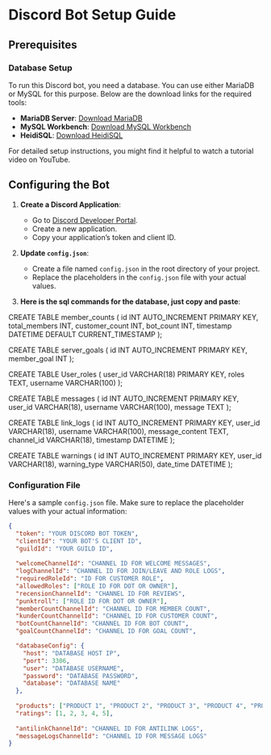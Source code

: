 # Discord Bot Setup Guide

## Prerequisites

### Database Setup

To run this Discord bot, you need a database. You can use either MariaDB or MySQL for this purpose. Below are the download links for the required tools:

- **MariaDB Server**: [Download MariaDB](https://mariadb.org/download/?t=mariadb&p=mariadb&r=11.5.2&os=windows&cpu=x86_64&pkg=msi&mirror=one)
- **MySQL Workbench**: [Download MySQL Workbench](https://dev.mysql.com/downloads/workbench/)
- **HeidiSQL**: [Download HeidiSQL](https://www.heidisql.com/download.php)

For detailed setup instructions, you might find it helpful to watch a tutorial video on YouTube.

## Configuring the Bot

1. **Create a Discord Application**: 
   - Go to [Discord Developer Portal](https://discord.com/developers/applications).
   - Create a new application.
   - Copy your application’s token and client ID.

2. **Update `config.json`**:
   - Create a file named `config.json` in the root directory of your project.
   - Replace the placeholders in the `config.json` file with your actual values.

3. **Here is the sql commands for the database, just copy and paste**:
   
 CREATE TABLE member_counts (
    id INT AUTO_INCREMENT PRIMARY KEY,
    total_members INT,
    customer_count INT,
    bot_count INT,
    timestamp DATETIME DEFAULT CURRENT_TIMESTAMP
);

CREATE TABLE server_goals (
    id INT AUTO_INCREMENT PRIMARY KEY,
    member_goal INT
);

CREATE TABLE User_roles (
    user_id VARCHAR(18) PRIMARY KEY,
    roles TEXT,
    username VARCHAR(100)
);

CREATE TABLE messages (
    id INT AUTO_INCREMENT PRIMARY KEY,
    user_id VARCHAR(18),
    username VARCHAR(100),
    message TEXT
);

CREATE TABLE link_logs (
    id INT AUTO_INCREMENT PRIMARY KEY,
    user_id VARCHAR(18),
    username VARCHAR(100),
    message_content TEXT,
    channel_id VARCHAR(18),
    timestamp DATETIME
);

CREATE TABLE warnings (
    id INT AUTO_INCREMENT PRIMARY KEY,
    user_id VARCHAR(18),
    warning_type VARCHAR(50),
    date_time DATETIME
);

### Configuration File

Here's a sample `config.json` file. Make sure to replace the placeholder values with your actual information:

```json
{
  "token": "YOUR DISCORD BOT TOKEN",
  "clientId": "YOUR BOT'S CLIENT ID",
  "guildId": "YOUR GUILD ID",
  
  "welcomeChannelId": "CHANNEL ID FOR WELCOME MESSAGES",
  "logChannelId": "CHANNEL ID FOR JOIN/LEAVE AND ROLE LOGS",
  "requiredRoleId": "ID FOR CUSTOMER ROLE",
  "allowedRoles": ["ROLE ID FOR DOT OR OWNER"],
  "recensionChannelId": "CHANNEL ID FOR REVIEWS",
  "punktroll": ["ROLE ID FOR DOT OR OWNER"],
  "memberCountChannelId": "CHANNEL ID FOR MEMBER COUNT",
  "kunderCountChannelId": "CHANNEL ID FOR CUSTOMER COUNT",
  "botCountChannelId": "CHANNEL ID FOR BOT COUNT",
  "goalCountChannelId": "CHANNEL ID FOR GOAL COUNT",

  "databaseConfig": {
    "host": "DATABASE HOST IP",
    "port": 3306,
    "user": "DATABASE USERNAME",
    "password": "DATABASE PASSWORD",
    "database": "DATABASE NAME"
  },
  
  "products": ["PRODUCT 1", "PRODUCT 2", "PRODUCT 3", "PRODUCT 4", "PRODUCT 5", "PRODUCT 6"],
  "ratings": [1, 2, 3, 4, 5],
  
  "antilinkChannelId": "CHANNEL ID FOR ANTILINK LOGS",
  "messageLogsChannelId": "CHANNEL ID FOR MESSAGE LOGS"
}
